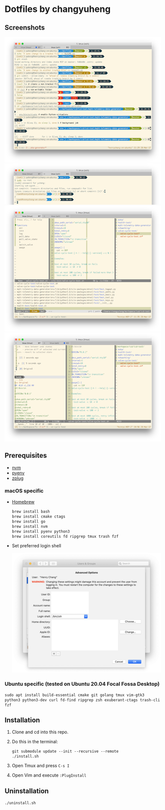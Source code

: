 # Dotfiles by changyuheng

## Screenshots

![](screenshots/git.png)
![](screenshots/root.png)
![](screenshots/vim-ctrl-p.png)
![](screenshots/vim.png)

## Prerequisites

- [nvm](https://github.com/creationix/nvm)
- [pyenv](https://github.com/pyenv/pyenv)
- [zplug](https://github.com/zplug/zplug)

### macOS specific

- [Homebrew](http://brew.sh/)

    ```
    brew install bash
    brew install cmake ctags
    brew install go
    brew install nvm
    brew install pyenv python3
    brew install coreutils fd ripgrep tmux trash fzf
    ```

- Set preferred login shell

    ![](screenshots/macos-default-login-shell.png)

### Ubuntu specific (tested on Ubuntu 20.04 Focal Fossa Desktop)

```
sudo apt install build-essential cmake git golang tmux vim-gtk3 python3 python3-dev curl fd-find ripgrep zsh exuberant-ctags trash-cli fzf
```

## Installation

1. Clone and cd into this repo.

2. Do this in the terminal:
    ```
    git submodule update --init --recursive --remote
    ./install.sh
    ```

3. Open Tmux and press `C-s I`

4. Open Vim and execute `:PlugInstall`

## Uninstallation

```
./uninstall.sh
```
